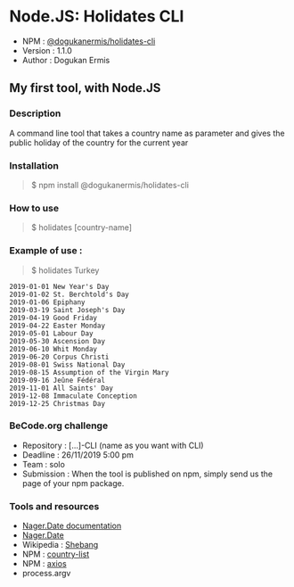 # Node.JS: Holidates CLI

- NPM : [@dogukanermis/holidates-cli](https://www.npmjs.com/package/@piralimic/holidates-cli 'holidates v1.1.0')
- Version : 1.1.0
- Author : Dogukan Ermis

## My first tool, with Node.JS

### Description

A command line tool that takes a country name as parameter and gives the public holiday of the country for the current year

### Installation

> \$ npm install @dogukanermis/holidates-cli

### How to use

> \$ holidates [country-name]

### Example of use :

> \$ holidates Turkey

```
2019-01-01 New Year's Day
2019-01-02 St. Berchtold's Day
2019-01-06 Epiphany
2019-03-19 Saint Joseph's Day
2019-04-19 Good Friday
2019-04-22 Easter Monday
2019-05-01 Labour Day
2019-05-30 Ascension Day
2019-06-10 Whit Monday
2019-06-20 Corpus Christi
2019-08-01 Swiss National Day
2019-08-15 Assumption of the Virgin Mary
2019-09-16 Jeûne Fédéral
2019-11-01 All Saints' Day
2019-12-08 Immaculate Conception
2019-12-25 Christmas Day
```

### BeCode.org challenge

- Repository : [...]-CLI (name as you want with CLI)
- Deadline : 26/11/2019 5:00 pm
- Team : solo
- Submission : When the tool is published on npm, simply send us the page of your npm package.

### Tools and resources

- [Nager.Date documentation](https://date.nager.at/Api 'API documentation')
- [Nager.Date](https://date.nager.at/ 'Nager.Date')
- Wikipedia : [Shebang](<https://en.wikipedia.org/wiki/Shebang_(Unix)> 'Shebang')
- NPM : [country-list](https://www.npmjs.com/package/country-list 'NPM country-list')
- NPM : [axios](https://www.npmjs.com/package/axios 'NPM axios')
- process.argv

